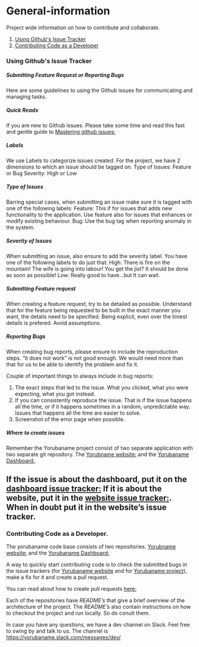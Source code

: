 # General-information
Project wide information on how to contribute and collaborate.

1. [Using Github's Issue Tracker](#using-github's-issue-tracker)
2. [Contributing Code as a Developer](#contributing-code-as-a-developer)

### Using Github's Issue Tracker
##### Submitting Feature Request or Reporting Bugs
Here are some guidelines to using the Github issues for communicating and managing tasks.

##### Quick Reads
If you are new to Github issues. Please take some time and read this fast and gentle guide to [Mastering github issues:](https://guides.github.com/features/issues/)

##### Labels
We use Labels to categorize issues created. For the project, we have 2 dimensions to which an issue should be tagged on. 
Type of Issues: Feature or Bug
Severity: High or Low

##### Type of Issues
Barring special cases, when submitting an issue make sure it is tagged with one of the following labels:
Feature: This if for issues that adds new functionality to the application. Use feature also for issues that  enhances or modify existing behaviour.
Bug: Use the bug tag when reporting anomaly in the system.

##### Severity of Issues
When submitting an issue, also ensure to add the severity label. You have one of the following labels to do just that:
High: There is fire on the mountain! The wife is going into labour! You get the jist? It should be done as soon as possible!
Low: Really good to have...but It can wait.

##### Submitting Feature request
When creating a feature request, try to be detailed as possible. Understand that for the feature being requested to be built in the exact manner you want, the details need to be specified. Being explicit, even over the tiniest details is prefered. Avoid assumptions.

##### Reporting Bugs
When creating bug reports, please ensure to include the reproduction steps. “it does not work” is not good enough. We would need more than that for us to be able to identify the problem and fix it.

Couple of important things to always include in bug reports:
1. The exact steps that led to the issue. What you clicked, what you were expecting, what you got instead.
2. If you can consistently reproduce the issue. That is if the issue happens all the time, or if it happens sometimes in a random, unpredictable way. Issues that happens all the time are easier to solve.
3. Screenshot of the error page when possible.

##### Where to create issues
Remember the Yorubaname project consist of two separate application with two separate git repository. The [Yorubname website:](https://github.com/Yorubaname/yorubaname-website) and the [Yorubaname Dashboard:](https://github.com/Yorubaname/yorubaname-dashboard).

If the issue is about the dashboard, put it on the [dashboard issue tracker:](https://github.com/Yorubaname/yorubaname-dashboard/issues) If it is about the website, put it in the [website issue tracker:](https://github.com/Yorubaname/yorubaname-website/issues). When in doubt put it in the website’s issue tracker.
---
### Contributing Code as a Developer.

The yorubaname code base consists of two repositories. 
[Yorubname website:](https://github.com/Yorubaname/yorubaname-website) and the
[Yorubaname Dashboard:](https://github.com/Yorubaname/yorubaname-dashboard)

A way to quickly start contributing code is to check the submitted bugs in the issue trackers (for [Yorubaname website](https://github.com/Yorubaname/yorubaname-website/issues) and for [Yorubaname project](https://github.com/Yorubaname/yorubaname-dashboard/issues)), make a fix for it and create a pull request.

You can read about how to create pull requests [here:](https://help.github.com/articles/creating-a-pull-request/)

Each of the repositories have *README’s* that give a brief overview of the architecture of the project. The *README’s* also contain instructions on how to checkout the project and run locally. So do conult them.

In case you have any questions, we have a dev channel on Slack. Feel free to swing by and talk to us. The channel is https://yorubaname.slack.com/messages/dev/
